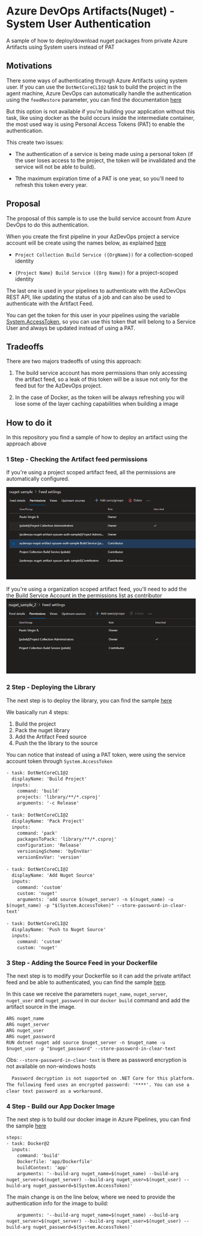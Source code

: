 # Azure DevOps Artifacts(Nuget) - System User Authentication
A sample of how to deploy/download nuget packages from private Azure Artifacts using System users instead of PAT 



## Motivations

There some ways of authenticating through Azure Artifacts using system user. If you can use the ```DotNetCoreCLI@2``` task to build the project in the agent machine, Azure DevOps can automatically handle the authentication using the ```feedRestore``` parameter, you can find the documentation [here](https://docs.microsoft.com/en-us/azure/devops/pipelines/tasks/build/dotnet-core-cli?view=azure-devops)

But this option is not available if you're building your application without this task, like using docker as the build occurs inside the intermediate container, the most used way is using Personal Access Tokens (PAT) to enable the authentication.

This create two issues:

* The authentication of a service is being made using a personal token (if the user loses access to the project, the token will be invalidated and the service will not be able to build).

* Tthe maximum expiration time of a PAT is one year, so you'll need to refresh this token every year.

## Proposal

The proposal of this sample is to use the build service account from Azure DevOps to do this authentication.

When you create the first pipeline in your AzDevOps project a service account will be create using the names below, as explained [here](https://docs.microsoft.com/en-us/azure/devops/pipelines/process/access-tokens?view=azure-devops&tabs=yaml#job-authorization-scope)

* ```Project Collection Build Service ({OrgName})``` for a collection-scoped identity

* ```{Project Name} Build Service ({Org Name})``` for a project-scoped identity

The last one is used in your pipelines to authenticate with the AzDevOps REST API, like updating the status of a job and can also be used to authenticate with the Artifact Feed.

You can get the token for this user in your pipelines using the variable [System.AccessToken](https://docs.microsoft.com/en-us/azure/devops/pipelines/build/variables?view=azure-devops&tabs=yaml#systemaccesstoken), so you can use this token that will belong to a Service User and always be updated instead of using a PAT.

## Tradeoffs

There are two majors tradeoffs of using this approach:

1. The build service account has more permissions than only accessing the artifact feed, so a leak of this token will be a issue not only for the feed but for the AzDevOps project.

2. In the case of Docker, as the token will be always refreshing you will lose some of the layer caching capabilities when building a image


## How to do it

In this repository you find a sample of how to deploy an artifact using the approach above

### 1 Step - Checking the Artifact feed permissions

If you're using a project scoped artifact feed, all the permissions are automatically configured.

![](./docs/project_scoped_feed.PNG)

If you're using a organization scoped artifact feed, you'll need to add the the Build Service Account in the permissions list as contributor
![](./docs/org_scoped_feed.PNG)

### 2 Step - Deploying the Library

The next step is to deploy the library, you can find the sample [here](https://github.com/psbds/azdevops-nuget-artifact-sysuser-auth-sample/blob/master/build-library.yaml)

We basically run 4 steps:
1. Build the project
2. Pack the nuget library
3. Add the Artifact Feed source
4. Push the the library to the source

You can notice that instead of using a PAT token, were using the service account token through ```System.AccessToken```

```  
- task: DotNetCoreCLI@2
  displayName: 'Build Project'
  inputs:
    command: 'build'
    projects: 'library/**/*.csproj'
    arguments: '-c Release'

- task: DotNetCoreCLI@2
  displayName: 'Pack Project'
  inputs:
    command: 'pack'
    packagesToPack: 'library/**/*.csproj'
    configuration: 'Release'
    versioningScheme: 'byEnvVar'
    versionEnvVar: 'version'
    
- task: DotNetCoreCLI@2
  displayName: 'Add Nuget Source'
  inputs:
    command: 'custom'
    custom: 'nuget'
    arguments: 'add source $(nuget_server) -n $(nuget_name) -u $(nuget_name) -p "$(System.AccessToken)" --store-password-in-clear-text'

- task: DotNetCoreCLI@2
  displayName: 'Push to Nuget Source'
  inputs:
    command: 'custom'
    custom: 'nuget'
```

### 3 Step - Adding the Source Feed in your Dockerfile
The next step is to modify your Dockerfile so it can add the private artifact feed and be able to authenticated, you can find the sample [here](https://github.com/psbds/azdevops-nuget-artifact-sysuser-auth-sample/blob/master/app/Dockerfile).

In this case we receive the parameters ```nuget_name```, ```nuget_server```, ```nuget_user``` and ```nuget_password``` in our ```docker build``` command and add the artifact source in the image.

```
ARG nuget_name
ARG nuget_server
ARG nuget_user
ARG nuget_password
RUN dotnet nuget add source $nuget_server -n $nuget_name -u $nuget_user -p "$nuget_password" --store-password-in-clear-text
```

Obs: ```--store-password-in-clear-text``` is there as password encryption is not available on non-windows hosts

```  Password decryption is not supported on .NET Core for this platform. The following feed uses an encrypted password: '****'. You can use a clear text password as a workaround.```

### 4 Step - Build our App Docker Image

The next step is to build our docker image in Azure Pipelines, you can find the sample [here](https://github.com/psbds/azdevops-nuget-artifact-sysuser-auth-sample/blob/master/build-app-docker.yaml)

```
steps:
- task: Docker@2
  inputs:
    command: 'build'
    Dockerfile: 'app/Dockerfile'
    buildContext: 'app'
    arguments: '--build-arg nuget_name=$(nuget_name) --build-arg nuget_server=$(nuget_server) --build-arg nuget_user=$(nuget_user) --build-arg nuget_password=$(System.AccessToken)'
```

The main change is on the line below, where we need to provide the authentication info for the image to build:

```
    arguments: '--build-arg nuget_name=$(nuget_name) --build-arg nuget_server=$(nuget_server) --build-arg nuget_user=$(nuget_user) --build-arg nuget_password=$(System.AccessToken)'
```
